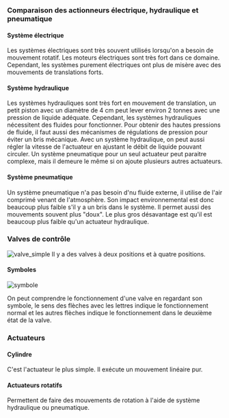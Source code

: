 ### Comparaison des actionneurs électrique, hydraulique et pneumatique
#### Système électrique
Les systèmes électriques sont très souvent utilisés lorsqu'on a besoin de mouvement rotatif. Les moteurs électriques sont très fort dans ce domaine. Cependant, les systèmes purement électriques ont plus de misère avec des mouvements de translations forts.

#### Système hydraulique
Les systèmes hydrauliques sont très fort en mouvement de translation, un petit piston avec un diamètre de 4 cm peut lever environ 2 tonnes avec une pression de liquide adéquate. Cependant, les systèmes hydrauliques nécessitent des fluides pour fonctionner. Pour obtenir des hautes pressions de fluide, il faut aussi des mécanismes de régulations de pression pour éviter un bris mécanique. Avec un système hydraulique, on peut aussi régler la vitesse de l'actuateur en ajustant le débit de liquide pouvant circuler. Un système pneumatique pour un seul actuateur peut paraitre complexe, mais il demeure le même si on ajoute plusieurs autres actuateurs.

#### Système pneumatique
Un système pneumatique n'a pas besoin d'nu fluide externe, il utilise de l'air comprimé venant de l'atmosphère. Son impact environnemental est donc beaucoup plus faible s'il y a un bris dans le système. Il permet aussi des mouvements souvent plus "doux". Le plus gros désavantage est qu'il est beaucoup plus faible qu'un actuateur hydraulique.

### Valves de contrôle
![valve_simple](Pasted%20image%2020250406111149.png)
Il y a des valves à deux positions et à quatre positions. 
#### Symboles
![symbole](Pasted%20image%2020250406111357.png)

On peut comprendre le fonctionnement d'une valve en regardant son symbole, le sens des flèches avec les lettres indique le fonctionnement normal et les autres flèches indique le fonctionnement dans le deuxième état de la valve.

### Actuateurs
#### Cylindre
C'est l'actuateur le plus simple. Il exécute un mouvement linéaire pur.

#### Actuateurs rotatifs
Permettent de faire des mouvements de rotation à l'aide de système hydraulique ou pneumatique.